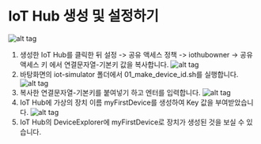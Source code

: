 # IoT Hub 생성 및 설정하기

   ![alt tag](https://github.com/janghe11/IoT_Hands-On-Lab/blob/master/pictures/303_DeviceID_001.png)
1. 생성한 IoT Hub를 클릭한 뒤 설정 -> 공유 액세스 정책 -> iothubowner -> 공유 액세스 키 에서 연결문자열-기본키 값을 복사합니다.
   ![alt tag](https://github.com/janghe11/IoT_Hands-On-Lab/blob/master/pictures/303_DeviceID_002.png)
2. 바탕화면의 iot-simulator 폴더에서 01_make_device_id.sh를 실행합니다.
   ![alt tag](https://github.com/janghe11/IoT_Hands-On-Lab/blob/master/pictures/303_DeviceID_003.png)
3. 복사한 연결문자열-기본키를 붙여넣기 하고 엔터를 입력합니다.
   ![alt tag](https://github.com/janghe11/IoT_Hands-On-Lab/blob/master/pictures/303_DeviceID_004.png)
4. IoT Hub에 가상의 장치 이름 myFirstDevice를 생성하여 Key 값을 부여받았습니다.
   ![alt tag](https://github.com/janghe11/IoT_Hands-On-Lab/blob/master/pictures/303_DeviceID_005.png)
5. IoT Hub의 DeviceExplorer에 myFirstDevice로 장치가 생성된 것을 보실 수 있습니다.
